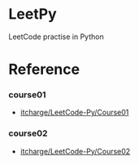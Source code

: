 # LeetPy
LeetCode practise in Python

# Reference
### course01
- [itcharge/LeetCode-Py/Course01](https://github.com/itcharge/LeetCode-Py/blob/main/Assets/Course/Course-01.md)

### course02
- [itcharge/LeetCode-Py/Course02](https://github.com/itcharge/LeetCode-Py/blob/main/Assets/Course/Course-02.md)


